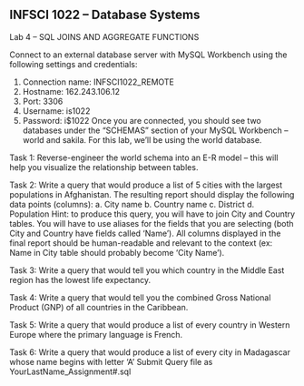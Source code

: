 ## INFSCI 1022 – Database Systems 
Lab 4 – SQL JOINS AND AGGREGATE FUNCTIONS

Connect to an external database server with MySQL Workbench using the following settings and credentials:
1.	Connection name: INFSCI1022_REMOTE
2.	Hostname:  162.243.106.12
3.	Port: 3306
4.	Username: is1022
5.	Password: i$1022
Once you are connected, you should see two databases under the “SCHEMAS” section of your MySQL Workbench – world and sakila.  For this lab, we’ll be using the world database.

Task 1:  Reverse-engineer the world schema into an E-R model – this will help you visualize the relationship between tables.

Task 2:  Write a query that would produce a list of 5 cities with the largest populations in Afghanistan.  The resulting report should display the following data points (columns):
a.	City name
b.	Country name
c.	District
d.	Population
Hint:  to produce this query, you will have to join City and Country tables.  You will have to use aliases for the fields that you are selecting (both City and Country have fields called ‘Name’).  All columns displayed in the final report should be human-readable and relevant to the context (ex: Name in City table should probably become ‘City Name’).

Task 3:  Write a query that would tell you which country in the Middle East region has the lowest life expectancy.

Task 4:  Write a query that would tell you the combined Gross National Product (GNP) of all countries in the Caribbean.

Task 5:  Write a query that would produce a list of every country in Western Europe where the primary language is French.

Task 6:  Write a query that would produce a list of every city in Madagascar whose name begins with letter ‘A’
Submit Query file as YourLastName_Assignment#.sql
